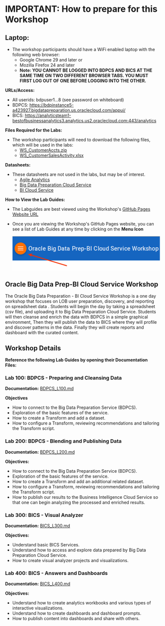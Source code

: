 # IMPORTANT: How to prepare for this Workshop

## Laptop:
- The workshop participants should have a WiFi enabled laptop with the following web browser:
    - Google Chrome 29 and later or
    - Mozilla Firefox 24 and later
    - **Note: YOU CANNOT BE LOGGED INTO BDPCS AND BICS AT THE SAME TIME ON TWO DIFFERENT BROWSER TABS.  YOU MUST FIRST LOG OUT OF ONE BEFORE LOGGING INTO THE OTHER.**

**URLs/Access:**
- All userids: bdpuser1...8 (see password on whiteboard) 
- BDPCS: https://bdpinstance5-a423927.bigdatapreparation.us.oraclecloud.com/appui/
- BICS:  https://analyticsteam1-bestofbusinessanalytics3.analytics.us2.oraclecloud.com:443/analytics

**Files Required for the Labs:** 
- The workshop participants will need to download the following files, which will be used in the labs:
    - [WS\_CustomerAccts.zip](data/WS\_CustomerAccts.zip)
    - [WS\_CustomerSalesActivity.xlsx](data/WS\_CustomerSalesActivity.xlsx)

**Datasheets:** 
- These datasheets are not used in the labs, but may be of interest.
    - [Agile Analytics](datasheets/agile\_analytics.pdf)
    - [Big Data Preparation Cloud Service](datasheets/big-data-prep-cloud-service-ds.pdf)
    - [BI Cloud Service](datasheets/Oracle\_Business\_Intelligence\_Cloud\_Service\_DataSheet.pdf)

**How to View the Lab Guides:**

- The Labguides are best viewed using the Workshop's [GitHub Pages Website URL](https://pcdavies.github.io/BigDataPrepBICS/BDPCS-BICS/) 
- Once you are viewing the Workshop's GitHub Pages website, you can see a list of Lab Guides at any time by clicking on the **Menu Icon**

    ![](images/WorkshopMenu.png)

## Oracle Big Data Prep-BI Cloud Service Workshop

The Oracle Big Data Preparation - BI Cloud Service Workshop is a one day workshop that focuses on LOB user preparation, discovery, and reporting on spreadsheet data . Students will begin the day by taking a spreadsheet (csv file), and uploading it to Big Data Preparation Cloud Service. Students will then cleanse and enrich the data with BDPCS in a simple graphical environment, Then they will publish the data to BICS where they will profile and discover patterns in the data. Finally they will create reports and dashboard with the curated content. 

## Workshop Details

**Reference the following Lab Guides by opening their Documentation Files:**

### Lab 100: BDPCS - Preparing and Cleansing Data

**Documentation:** [BDPCS\_L100.md](BDPCS\_L100.md)

**Objectives**

- How to connect to the Big Data Preparation Service (BDPCS).
- Exploration of the basic features of the service.
- How to create a Transform and add a dataset.
- How to configure a Transform, reviewing recommendations and tailoring the Transform script.

### Lab 200: BDPCS - Blending and Publishing Data

**Documentation:** [BDPCS\_L200.md](BDPCS\_L200.md)

**Objectives:**

- How to connect to the Big Data Preparation Service (BDPCS).
- Exploration of the basic features of the service.
- How to create a Transform and add an additional related dataset.
- How to configure a Transform, reviewing recommendations and tailoring the Transform script.
- How to publish our results to the Business Intelligence Cloud Service so that one can begin analyzing the processed and enriched results.

### Lab 300: BICS - Visual Analyzer

**Documentation:** [BICS\_L300.md](BICS\_L300.md)

**Objectives:**

- Understand basic BICS Services.
- Understand how to access and explore data prepared by Big Data Preparation Cloud Service.
- How to create visual analyzer projects and visualizations.

### Lab 400: BICS - Answers and Dashboards

**Documentation:** [BICS\_L400.md](BICS\_L400.md)

**Objectives:**

- Understand how to create analytics workbooks and various types of interactive visualizations.
- Understand how to create dashboards and dashboard prompts.
- How to publish content into dashboards and share with others.
